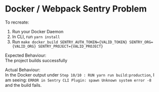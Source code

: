 # Docker / Webpack Sentry Problem

To recreate:
1) Run your Docker Daemon
2) In CLI, run `yarn install`
3) Run `make docker_build SENTRY_AUTH_TOKEN={VALID_TOKEN} SENTRY_ORG={VALID_ORG} SENTRY_PROJECT={VALID_PROJECT}`

Expected Behaviour:    
The project builds successfully 

Actual Behaviour:    
In the Docker output under `Step 10/10 : RUN yarn run build:production`, I am seeing: `ERROR in Sentry CLI Plugin: spawn Unknown system error -8` and the build fails.
